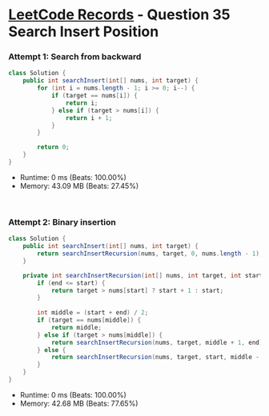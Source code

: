 # [LeetCode Records](../../README.md) - Question 35 Search Insert Position

### Attempt 1: Search from backward
```java
class Solution {
    public int searchInsert(int[] nums, int target) {
        for (int i = nums.length - 1; i >= 0; i--) {
            if (target == nums[i]) {
                return i;
            } else if (target > nums[i]) {
                return i + 1;
            }
        }

        return 0;
    }
}
```
- Runtime: 0 ms (Beats: 100.00%)
- Memory: 43.09 MB (Beats: 27.45%)

<br>

### Attempt 2: Binary insertion
```java
class Solution {
    public int searchInsert(int[] nums, int target) {
        return searchInsertRecursion(nums, target, 0, nums.length - 1);
    }

    private int searchInsertRecursion(int[] nums, int target, int start, int end) {
        if (end <= start) {
            return target > nums[start] ? start + 1 : start;
        }
        
        int middle = (start + end) / 2;
        if (target == nums[middle]) {
            return middle;
        } else if (target > nums[middle]) {
            return searchInsertRecursion(nums, target, middle + 1, end);
        } else {
            return searchInsertRecursion(nums, target, start, middle - 1);
        }
    }
}
```
- Runtime: 0 ms (Beats: 100.00%)
- Memory: 42.68 MB (Beats: 77.65%)

<br>
